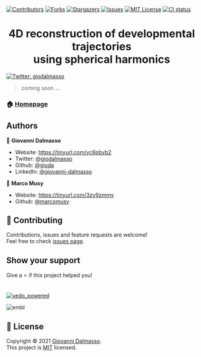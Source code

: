 <!-- PROJECT SHIELDS -->
[![Contributors][contributors-shield]][contributors-url]
[![Forks][forks-shield]][forks-url]
[![Stargazers][stars-shield]][stars-url]
[![Issues][issues-shield]][issues-url]
[![MIT License][license-shield]][license-url]
[![CI status][CI-shield]][CI-url]
<!-- [![LinkedIn][linkedin-shield]][linkedin-url] -->


<h1 align="center"> 4D reconstruction of developmental trajectories <br />
  using spherical harmonics </h1>
<p>
  <a href="https://twitter.com/giodalmasso" target="_blank">
    <img alt="Twitter: giodalmasso" src="https://img.shields.io/twitter/follow/giodalmasso.svg?style=social" />
  </a>
</p>

> coming soon ...

### 🏠 [Homepage](https://vedo.embl.es/fearless/#/home)

## Authors

👤 **Giovanni Dalmasso**

* Website: https://tinyurl.com/yc6pbyb2
* Twitter: [@giodalmasso](https://twitter.com/giodalmasso)
* Github: [@gioda](https://github.com/gioda)
* LinkedIn: [@giovanni-dalmasso](https://linkedin.com/in/giovanni-dalmasso)

👤 **Marco Musy**

* Website: https://tinyurl.com/3zy9zmmy
* Github: [@marcomusy](https://github.com/marcomusy)


## 🤝 Contributing

Contributions, issues and feature requests are welcome!<br />Feel free to check [issues page](https://github.com/gioda/4D-reconstruction-of-developmental-trajectories-using-spherical-harmonics/issues). 

## Show your support

Give a ⭐️ if this project helped you!<br />
  <br />


[![vedo_powered](https://user-images.githubusercontent.com/32848391/94372929-13e0e400-0102-11eb-938c-bc0274d57108.png)](https://github.com/marcomusy/vedo)

![embl](https://user-images.githubusercontent.com/32848391/94371851-c3658880-00f9-11eb-9c2a-d418adb93d59.gif)

## 📝 License

Copyright © 2021 [Giovanni Dalmasso](https://github.com/gioda).<br />
This project is [MIT](https://github.com/gioda/4D-reconstruction-of-developmental-trajectories-using-spherical-harmonics/blob/main/LICENSE) licensed.  





<!-- MARKDOWN LINKS & IMAGES -->
<!-- https://www.markdownguide.org/basic-syntax/#reference-style-links -->
[contributors-shield]: https://img.shields.io/github/contributors/gioda/4D-reconstruction-of-developmental-trajectories-using-spherical-harmonics
[contributors-url]: https://github.com/gioda/4D-reconstruction-of-developmental-trajectories-using-spherical-harmonics/graphs/contributors
[forks-shield]: https://img.shields.io/github/forks/gioda/4D-reconstruction-of-developmental-trajectories-using-spherical-harmonics
[forks-url]: https://github.com/gioda/4D-reconstruction-of-developmental-trajectories-using-spherical-harmonics/network/members
[stars-shield]: https://img.shields.io/github/stars/gioda/4D-reconstruction-of-developmental-trajectories-using-spherical-harmonics
[stars-url]: https://github.com/gioda/4D-reconstruction-of-developmental-trajectories-using-spherical-harmonics/stargazers
[issues-shield]: https://img.shields.io/github/issues/gioda/4D-reconstruction-of-developmental-trajectories-using-spherical-harmonics
[issues-url]: https://github.com/gioda/4D-reconstruction-of-developmental-trajectories-using-spherical-harmonics/issues
[license-shield]: https://img.shields.io/github/license/gioda/4D-reconstruction-of-developmental-trajectories-using-spherical-harmonics
[license-url]: https://github.com/gioda/4D-reconstruction-of-developmental-trajectories-using-spherical-harmonics/blob/master/LICENSE.txt
[linkedin-shield]: https://img.shields.io/badge/-LinkedIn-black.svg?style=for-the-badge&logo=linkedin&colorB=555
[linkedin-url]: https://linkedin.com/in/giovanni-dalmasso
[product-screenshot]: images/screenshot.png
<!-- [product-screenshot]: images/screenshot.png -->
[CI-shield]: https://github.com/dguo/make-a-readme/workflows/CI/badge.svg
[CI-url]: https://github.com/gioda/4D-reconstruction-of-developmental-trajectories-using-spherical-harmonics/actions

